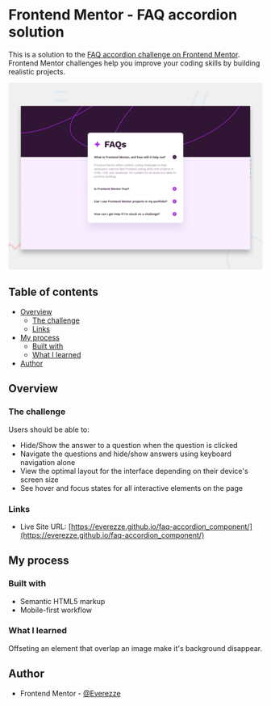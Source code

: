 # Frontend Mentor - FAQ accordion solution

This is a solution to the [FAQ accordion challenge on Frontend Mentor](https://www.frontendmentor.io/challenges/faq-accordion-wyfFdeBwBz). Frontend Mentor challenges help you improve your coding skills by building realistic projects. 

![Design preview for the FAQ accordion coding challenge](./design/desktop-preview.jpg)

## Table of contents

- [Overview](#overview)
  - [The challenge](#the-challenge)
  - [Links](#links)
- [My process](#my-process)
  - [Built with](#built-with)
  - [What I learned](#what-i-learned)
- [Author](#author)

## Overview

### The challenge

Users should be able to:

- Hide/Show the answer to a question when the question is clicked
- Navigate the questions and hide/show answers using keyboard navigation alone
- View the optimal layout for the interface depending on their device's screen size
- See hover and focus states for all interactive elements on the page

### Links

- Live Site URL: [https://everezze.github.io/faq-accordion_component/](https://everezze.github.io/faq-accordion_component/)

## My process

### Built with

- Semantic HTML5 markup
- Mobile-first workflow

### What I learned

Offseting an element that overlap an image make it's background disappear.

## Author

- Frontend Mentor - [@Everezze](https://www.frontendmentor.io/profile/Everezze)
